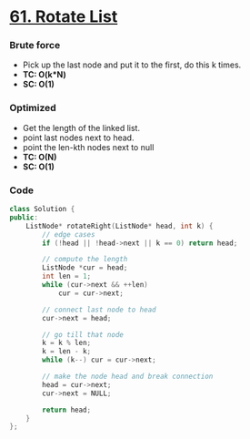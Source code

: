 # [61. Rotate List](https://leetcode.com/problems/rotate-list/)

### Brute force

-   Pick up the last node and put it to the first, do this k times.
-   **TC: O(k\*N)**
-   **SC: O(1)**

### Optimized

-   Get the length of the linked list.
-   point last nodes next to head.
-   point the len-kth nodes next to null
-   **TC: O(N)**
-   **SC: O(1)**

### Code

```cpp
class Solution {
public:
    ListNode* rotateRight(ListNode* head, int k) {
        // edge cases
        if (!head || !head->next || k == 0) return head;

        // compute the length
        ListNode *cur = head;
        int len = 1;
        while (cur->next && ++len)
            cur = cur->next;

        // connect last node to head
        cur->next = head;

        // go till that node
        k = k % len;
        k = len - k;
        while (k--) cur = cur->next;

        // make the node head and break connection
        head = cur->next;
        cur->next = NULL;

        return head;
    }
};
```
